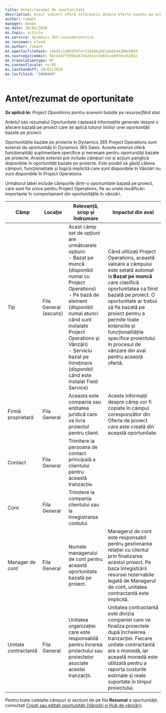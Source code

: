 ```yaml
---
title: Antet/rezumat de oportunitate
description: Acest subiect oferă informații despre oferte bazate pe proiecte și liniile de oportunitate bazate pe proiecte.
author: rumant
manager: Annbe
ms.date: 10/01/2020
ms.topic: article
ms.service: dynamics-365-customerservice
ms.reviewer: kfend
ms.author: rumant
ms.openlocfilehash: c4e91c1a869347ac1182db2de1ab9244309eb856
ms.sourcegitcommit: 56c42d7f5995a674426a1c2a81bae897dceb391c
ms.translationtype: HT
ms.contentlocale: ro-RO
ms.lasthandoff: 10/01/2020
ms.locfileid: "3908489"
---
```

# <a name="opportunity-headersummary"></a>Antet/rezumat de oportunitate

_**Se aplică la:** Project Operations pentru scenarii bazate pe resurse/fără stoc_


Antetul sau rezumatul Oportunitate captează informațiile generale despre o afacere bazată pe proiect care se aplică tuturor liniilor unei oportunități bazate pe proiect.

Oportunitățile bazate pe proiecte în Dynamics 365 Project Operations sunt extensii de oportunități în Dynamics 365 Sales. Aceste extensii oferă funcționalități suplimentare specifice și necesare pentru oportunități bazate pe proiecte. Aceste extensii pot include câmpuri noi și acțiuni panglică disponibile în oportunități bazate pe proiecte. Este posibil să găsiți câteva câmpuri, funcționalitate și logică implicită care sunt disponibile în Vânzări nu sunt disponibile în Project Operations.

Următorul tabel include câmpurile dintr-o oportunitate bazată pe proiect, care sunt fie unice pentru Project Operations, fie au unele modificări importante în comportament din oportunitățile în vânzări.

| **Câmp** | **Locaţie** | **Relevanță, scop și îndrumare** | **Impactul din aval** |
| --- | --- | --- | --- |
| Tip | Fila General (ascuns) | Acest câmp set de opțiuni are următoarele opțiuni:</br>- Bazat pe muncă (disponibil numai cu Project Operations)</br>- Pe bază de element (disponibil numai atunci când sunt instalate Project Operations și Vânzări)</br>- Serviciu bazat pe întreținere (disponibil când este instalat Field Service) | Când utilizați Project Operations, această valoare a câmpului este setată automat la **Bazat pe muncă** care clasifică oportunitatea ca fiind bazată pe proiect. O oportunitate ar trebui să fie bazată pe proiect pentru a permite toate extensiile și funcționalitățile specifice proiectului în procesul de vânzare din aval pentru această ofertă. |
| Firmă proprietară | Fila General | Aceasta este compania sau entitatea juridică care va livra proiectul pentru client. | Aceste informații despre câmp vor fi copiate în câmpul corespunzător din Oferta de proiect care este creată din această oportunitate. |
| Contact | Fila General | Trimitere la persoana de contact principală a clientului pentru această tranzacție. | |
| Cont | Fila General | Trimitere la compania clientului sau la înregistrarea contului. | |
| Manager de cont | Fila General | Numele managerului de cont pentru această oportunitate bazată pe proiect. | Managerul de cont este responsabil pentru gestionarea relației cu clientul prin finalizarea acestui proiect. Pe baza înregistrării resursei rezervabile legată de Managerul de cont, unitatea contractantă este implicită. |
| Unitate contractantă | Fila General | Unitatea organizației care este responsabilă pentru livrarea proiectului sau proiectelor asociate acestei tranzacții. | Unitatea contractantă este divizia companiei care va finaliza proiectele după încheierea tranzacției. Fiecare unitate contractantă are o monedă, iar această monedă este utilizată pentru a raporta costurile estimate și reale suportate în timpul proiectului. |

Pentru toate celelalte câmpuri și secțiuni de pe fila **Rezumat** a oportunității, consultați [Creați sau editați oportunități (Vânzări și Hub de vânzări)](https://docs.microsoft.com/dynamics365/sales-enterprise/create-edit-opportunity-sales).
